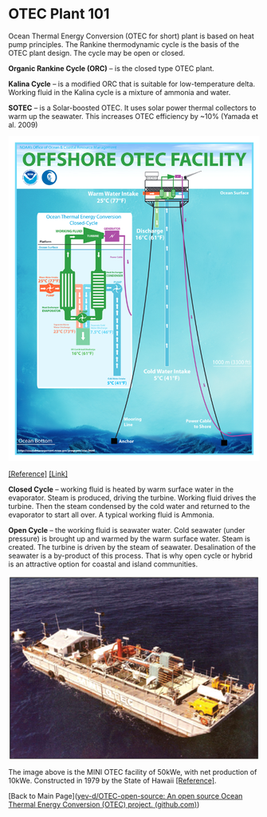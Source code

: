 # OTEC Plant 101

Ocean Thermal Energy Conversion (OTEC for short) plant is based on heat pump principles. The Rankine thermodynamic cycle is the basis of the OTEC plant design. The cycle may be open or closed.

**Organic Rankine Cycle (ORC)** – is the closed type OTEC plant.

**Kalina Cycle** – is a modified ORC that is suitable for low-temperature delta. Working fluid in the Kalina cycle is a mixture of ammonia and
water.

**SOTEC** – is a Solar-boosted OTEC. It uses solar power thermal
collectors to warm up the seawater. This increases OTEC efficiency by ~10%
(Yamada et al. 2009)

<img width=800px src="https://github.com/yev-d/OTEC-open-source/blob/799ab1580ebf467763cc20662386da24c7c87289/IMG/OTEC-Poster.png">

[[Reference]](https://github.com/yev-d/OTEC-open-source/blob/main/Literature%20Review/README.md#:~:text=Offshore%20OTEC%20Facility) [[Link]](https://github.com/yev-d/OTEC-open-source/blob/88442f9ea836a4a90243942bd228572b7bf1d371/Literature%20Review/PDF/2010-06_Offshore%20OTEC%20Facility%2020-july-2010.pdf)

**Closed Cycle** – working fluid is heated by warm surface water in the evaporator. Steam is produced, driving the turbine. Working fluid drives the turbine. Then the steam condensed by the cold water and returned to the evaporator to start all over. A typical working fluid is Ammonia.

**Open Cycle** – the working fluid is seawater water. Cold seawater (under pressure) is brought up and warmed by the warm surface water. Steam is created. The turbine is driven by the steam of seawater. Desalination of the seawater is a by-product of this process. That is why open cycle or hybrid is an attractive option for coastal and island communities.

<img src="https://github.com/yev-d/OTEC-open-source/blob/799ab1580ebf467763cc20662386da24c7c87289/IMG/OTEC-plant-1979.png">

The image above is the MINI OTEC facility of 50kWe, with net production of 10kWe. Constructed in 1979 by the State of Hawaii [[Reference]](https://github.com/yev-d/OTEC-open-source/blob/main/Literature%20Review/README.md#:~:text=Research%20and%20Developments%20on%20Ocean%20Thermal%20Energy%20Conversion).

[Back to Main Page]([yev-d/OTEC-open-source: An open source Ocean Thermal Energy Conversion (OTEC) project. (github.com)](https://github.com/yev-d/OTEC-open-source))
